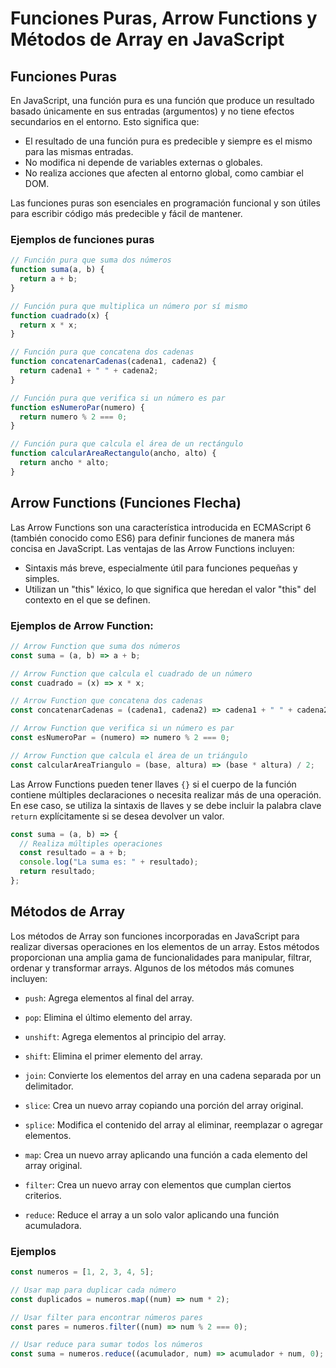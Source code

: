 # Funciones Puras, Arrow Functions y Métodos de Array en JavaScript

## Funciones Puras

En JavaScript, una función pura es una función que produce un resultado basado únicamente en sus entradas (argumentos) y no tiene efectos secundarios en el entorno. Esto significa que:

- El resultado de una función pura es predecible y siempre es el mismo para las mismas entradas.
- No modifica ni depende de variables externas o globales.
- No realiza acciones que afecten al entorno global, como cambiar el DOM.

Las funciones puras son esenciales en programación funcional y son útiles para escribir código más predecible y fácil de mantener.

### Ejemplos de funciones puras

```javascript
// Función pura que suma dos números
function suma(a, b) {
  return a + b;
}

// Función pura que multiplica un número por sí mismo
function cuadrado(x) {
  return x * x;
}

// Función pura que concatena dos cadenas
function concatenarCadenas(cadena1, cadena2) {
  return cadena1 + " " + cadena2;
}

// Función pura que verifica si un número es par
function esNumeroPar(numero) {
  return numero % 2 === 0;
}

// Función pura que calcula el área de un rectángulo
function calcularAreaRectangulo(ancho, alto) {
  return ancho * alto;
}
```

## Arrow Functions (Funciones Flecha)

Las Arrow Functions son una característica introducida en ECMAScript 6 (también conocido como ES6) para definir funciones de manera más concisa en JavaScript. Las ventajas de las Arrow Functions incluyen:

- Sintaxis más breve, especialmente útil para funciones pequeñas y simples.
- Utilizan un "this" léxico, lo que significa que heredan el valor "this" del contexto en el que se definen.

### Ejemplos de Arrow Function:

```javascript
// Arrow Function que suma dos números
const suma = (a, b) => a + b;

// Arrow Function que calcula el cuadrado de un número
const cuadrado = (x) => x * x;

// Arrow Function que concatena dos cadenas
const concatenarCadenas = (cadena1, cadena2) => cadena1 + " " + cadena2;

// Arrow Function que verifica si un número es par
const esNumeroPar = (numero) => numero % 2 === 0;

// Arrow Function que calcula el área de un triángulo
const calcularAreaTriangulo = (base, altura) => (base * altura) / 2;
```

Las Arrow Functions pueden tener llaves `{}` si el cuerpo de la función contiene múltiples declaraciones o necesita realizar más de una operación. En ese caso, se utiliza la sintaxis de llaves y se debe incluir la palabra clave `return` explícitamente si se desea devolver un valor.

```javascript
const suma = (a, b) => {
  // Realiza múltiples operaciones
  const resultado = a + b;
  console.log("La suma es: " + resultado);
  return resultado;
};
```

## Métodos de Array

Los métodos de Array son funciones incorporadas en JavaScript para realizar diversas operaciones en los elementos de un array. Estos métodos proporcionan una amplia gama de funcionalidades para manipular, filtrar, ordenar y transformar arrays. Algunos de los métodos más comunes incluyen:

- `push`: Agrega elementos al final del array.

- `pop`: Elimina el último elemento del array.

- `unshift`: Agrega elementos al principio del array.

- `shift`: Elimina el primer elemento del array.

- `join`: Convierte los elementos del array en una cadena separada por un delimitador.

- `slice`: Crea un nuevo array copiando una porción del array original.

- `splice`: Modifica el contenido del array al eliminar, reemplazar o agregar elementos.

- `map`: Crea un nuevo array aplicando una función a cada elemento del array original.

- `filter`: Crea un nuevo array con elementos que cumplan ciertos criterios.

- `reduce`: Reduce el array a un solo valor aplicando una función acumuladora.

### Ejemplos

```javascript
const numeros = [1, 2, 3, 4, 5];

// Usar map para duplicar cada número
const duplicados = numeros.map((num) => num * 2);

// Usar filter para encontrar números pares
const pares = numeros.filter((num) => num % 2 === 0);

// Usar reduce para sumar todos los números
const suma = numeros.reduce((acumulador, num) => acumulador + num, 0);
```
